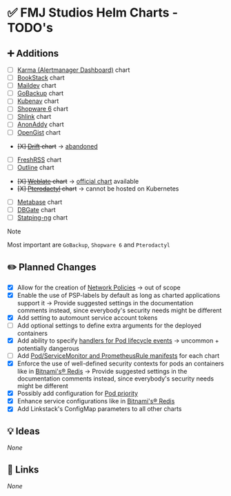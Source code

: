 # ✅ FMJ Studios Helm Charts - TODO's

## ➕ Additions

- [ ] [Karma (Alertmanager Dashboard)](https://github.com/prymitive/karma) chart
- [ ] [BookStack](https://www.bookstackapp.com/) chart
- [ ] [Maildev](https://github.com/maildev/maildev) chart
- [ ] [GoBackup](https://gobackup.github.io/) chart
- [ ] [Kubenav](https://github.com/kubenav/kubenav) chart
- [ ] [Shopware 6](https://github.com/shopware/shopware) chart
- [ ] [Shlink](https://shlink.io/) chart
- [ ] [AnonAddy](https://addy.io/) chart
- [ ] [OpenGist](https://github.com/thomiceli/opengist) chart
- ~~[X] [Drift](https://github.com/MaxLeiter/Drift)
  chart~~ -> [abandoned](https://github.com/MaxLeiter/Drift/commits/refactor/)
- [ ] [FreshRSS](https://freshrss.org/index.html) chart
- [ ] [Outline](https://www.getoutline.com/) chart
- ~~[X] [Weblate](https://weblate.org/en/) chart~~ -> [official chart][weblate_artifacthub] available
- ~~[X] [Pterodactyl](https://pterodactyl.io/) chart~~ -> cannot be hosted on Kubernetes
- [ ] [Metabase](https://metabase.com) chart
- [ ] [DBGate](https://github.com/dbgate/dbgate) chart
- [ ] [Statping-ng](https://github.com/statping-ng/statping-ng/wiki) chart

> [!NOTE]
> Most important are `GoBackup`, `Shopware 6` and `Pterodactyl`

## ✏️ Planned Changes

- [X] Allow for the creation
  of [Network Policies](https://kubernetes.io/docs/concepts/services-networking/network-policies/) -> out of scope
- [X] Enable the use of PSP-labels by default as long as charted applications support it -> Provide suggested settings
  in the documentation comments instead, since everybody's security needs might be different
- [X] Add setting to automount service account tokens
- [ ] Add optional settings to define extra arguments for the deployed containers
- [X] Add ability to
  specify [handlers for Pod lifecycle events](https://kubernetes.io/docs/tasks/configure-pod-container/attach-handler-lifecycle-event/) ->
  uncommon + potentially dangerous
- [ ] Add [Pod/ServiceMonitor and PrometheusRule manifests](https://prometheus-operator.dev/docs/operator/api/) for each
  chart
- [X] Enforce the use of well-defined security contexts for pods an containers like
  in [Bitnami's&reg; Redis](https://github.com/bitnami/charts/blob/main/bitnami/redis/values.yaml) -> Provide suggested
  settings
  in the documentation comments instead, since everybody's security needs might be different
- [X] Possibly add configuration
  for [Pod priority](https://kubernetes.io/docs/concepts/scheduling-eviction/pod-priority-preemption/)
- [X] Enhance service configurations like
  in [Bitnami's&reg; Redis](https://github.com/bitnami/charts/blob/main/bitnami/redis/values.yaml#L517)
- [X] Add Linkstack's ConfigMap parameters to all other charts

## 💡 Ideas

_None_

## 🔗 Links

_None_

[//]: # (GitHub Links)

[vikunja_artifacthub]: https://artifacthub.io/packages/helm/vikunja/vikunja

[weblate_artifacthub]: https://artifacthub.io/packages/helm/weblate/weblate
